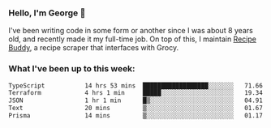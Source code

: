 ### Hello, I'm George 👋

I've been writing code in some form or another since I was about 8 years old, and recently made it my full-time job. On top of this, I maintain [Recipe Buddy](https://github.com/georgegebbett/recipe-buddy), a recipe scraper that interfaces with Grocy.  

<!--
**georgegebbett/georgegebbett** is a ✨ _special_ ✨ repository because its `README.md` (this file) appears on your GitHub profile.

Here are some ideas to get you started:

- 🔭 I’m currently working on ...
- 🌱 I’m currently learning ...
- 👯 I’m looking to collaborate on ...
- 🤔 I’m looking for help with ...
- 💬 Ask me about ...
- 📫 How to reach me: ...
- 😄 Pronouns: ...
- ⚡ Fun fact: ...
-->

### What I've been up to this week:
<!--START_SECTION:waka-->

```txt
TypeScript           14 hrs 53 mins  ██████████████████░░░░░░░   71.66 %
Terraform            4 hrs 1 min     █████░░░░░░░░░░░░░░░░░░░░   19.34 %
JSON                 1 hr 1 min      █▒░░░░░░░░░░░░░░░░░░░░░░░   04.91 %
Text                 20 mins         ▒░░░░░░░░░░░░░░░░░░░░░░░░   01.67 %
Prisma               14 mins         ▒░░░░░░░░░░░░░░░░░░░░░░░░   01.17 %
```

<!--END_SECTION:waka-->
